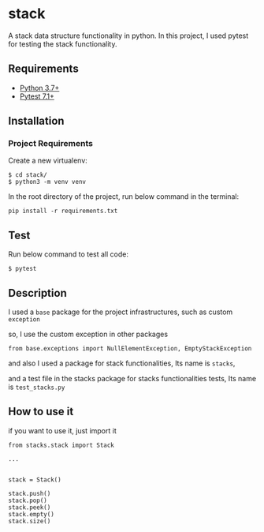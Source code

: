 # stack
A stack data structure functionality in python.
In this project, I used pytest for testing the stack functionality.

## Requirements
* [Python 3.7+](https://www.python.org/downloads/)
* [Pytest 7.1+](https://docs.pytest.org/en/7.1.x/getting-started.html)


## Installation

### Project Requirements

Create a new virtualenv:

```
$ cd stack/
$ python3 -m venv venv
```

In the root directory of the project, run below command in the terminal:

```
pip install -r requirements.txt
```

## Test

Run below command to test all code:

```
$ pytest
```

## Description

I used a `base` package for the project infrastructures, such as custom `exception`

so, I use the custom exception in other packages

```
from base.exceptions import NullElementException, EmptyStackException
```

and also I used a package for stack functionalities, Its name is `stacks`,

and a test file in the stacks package for stacks functionalities tests, Its name is `test_stacks.py`


## How to use it

if you want to use it, just import it

```
from stacks.stack import Stack

...


stack = Stack()

stack.push()
stack.pop()
stack.peek()
stack.empty()
stack.size()
```
